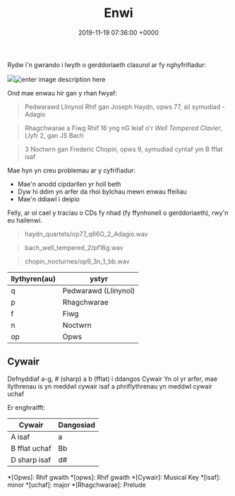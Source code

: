 ﻿---
layout: single
title:  "Enwi"
date:   2019-11-19 07:36:00 +0000
tags: enwi ffeil cd cyfrifiadur
---

Rydw i'n gwrando i lwyth o gerddoriaeth clasurol ar fy nghyfrifiadur:


![](https://picasaweb.google.com/103210186551004359165/6753209378433934609#6753209384992972530)![enter image description here](https://lh3.googleusercontent.com/v5A9NznpjDK5rTj74rGm2XMTFd5ENnDrGg4IfQaXmJauzHvjAJ7ZCtq_FKsHIDv4WnKoM8DV6enc)


Ond mae enwau hir gan y rhan fwyaf:

>Pedwarawd Llinynol Rhif gan Joseph Haydn, opws 77, ail symudiad - Adagio

> Rhagchwarae a Fiwg Rhif 16 yng nG leiaf o'r _Well Tempered Clavier_, Llyfr 2, gan JS Bach 

> 3 Noctwrn gan Frederic Chopin, opws 9, symudiad cyntaf ym B fflat isaf

Mae hyn yn creu problemau ar y cyfrifiadur:
 
 + Mae'n anodd cipdarllen yr holl beth
 + Dyw hi ddim yn arfer da rhoi bylchau mewn enwau ffeiliau
 + Mae'n ddiawl i deipio

Felly, ar ol cael y traciau o CDs fy nhad (fy ffynhonell o gerddoriaeth), rwy'n eu hailenwi.

>haydn_quartets/op77_q66G_2_Adagio.wav

>bach_well_tempered_2/pf16g.wav

>chopin_nocturnes/op9_3n_1_bb.wav

|  llythyren(au)| ystyr |
|--|--|
| q | Pedwarawd (Llinynol)|
|p|Rhagchwarae
|f|Fiwg
|n| Noctwrn
|op|Opws

## Cywair
Defnyddiaf a-g, # (sharp) a b (fflat) i ddangos Cywair
Yn ol yr arfer, mae llythrenau is yn meddwl cywair isaf a phriflythrenau yn meddwl cywair uchaf

Er enghraifft:

| Cywair        | Dangosiad |
|---------------|-----------|
| A isaf        | a         |
| B fflat uchaf | Bb        |
| D sharp isaf  | d#        |


*[Opws]: Rhif gwaith
*[opws]: Rhif gwaith
*[Cywair]: Musical Key
*[isaf]: minor
*[uchaf]: major
*[Rhagchwarae]: Prelude
